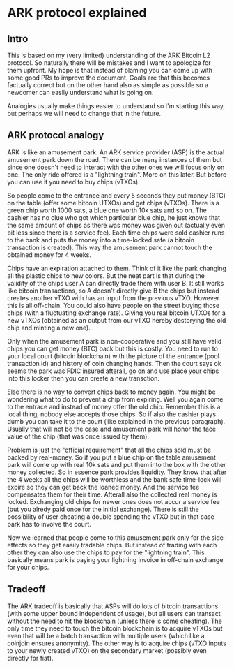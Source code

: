 # ARK protocol explained

## Intro

This is based on my (very limited) understanding of the ARK Bitcoin L2 protocol. So naturally there will be mistakes and I want to apologize
for them upfront. My hope is that instead of blaming you can come up with some good PRs to improve the document. Goals are that this
becomes factually correct but on the other hand also as simple as possible so a newcomer can easily understand what is going on.

Analogies usually make things easier to understand so I'm starting this way, but perhaps we will need to change that in the future.

## ARK protocol analogy

ARK is like an amusement park. An ARK service provider (ASP) is the actual amusement park down the road. There can be many instances of them but since one doesn't need to interact with the other ones we will focus only on one.
The only ride offered is a "lightning train". More on this later. But before you can use it you need to buy chips (vTXOs). 

So people come to the entrance and every 5 seconds they put money (BTC) on the table (offer some bitcoin UTXOs) and get chips (vTXOs). There is a green chip worth 1000 sats, a blue one worth 10k sats and so on.
The cashier has no clue who got which particular blue chip, he just knows that the same amount of chips as there was money was given out (actually even bit less since there is a service fee).
Each time chips were sold cashier runs to the bank and puts the money into a time-locked safe (a bitcoin transaction is created). This way the amusement park cannot touch the obtained money for 4 weeks.

Chips have an expiration attached to them. Think of it like the park changing all the plastic chips to new colors. But the neat part is that during the validity of the chips user A can directly trade them with user B. It still works like bitcoin transactions, so A doesn't directly give B the chips but instead creates another vTXO with has an input from the previous vTXO. However this is all off-chain. You could also have people on the street buying those chips (with a fluctuating exchange rate).
Giving you real bitcoin UTXOs for a new vTXOs (obtained as an output from our vTXO hereby destorying the old chip and minting a new one).

Only when the amusement park is non-cooperative and you still have valid chips you can get money (BTC) back but this is costly. You need to run to your local court (bitcoin blockchain) with the picture of the entrance (pool transaction id) and history of coin changing hands. Then the court says ok seems the park was FDIC insured afterall, go on and use place your chips into this locker then you can create a new transction.

Else there is no way to convert chips back to money again. You might be wondering what to do to prevent a chip from expiring. Well you again come to the entrace and instead of money offer the old chip. Remember this is a local thing, nobody else
accepts those chips. So if also the cashier plays dumb you can take it to the court (like explained in the previous paragraph). Usually that will not be the case and amusement park will honor the face value of the chip (that was once issued by them).

Problem is just the "official requirement" that all the chips sold must be backed by real-money. So if you put a blue chip on the table amusement park will come up with real 10k sats and put them into the box with the other money collected. So in essence park provides liquidity. They know that after the 4 weeks all the chips will be worthless and the bank safe time-lock will expire so they can get back the loaned money. And the service fee compensates them for their time. Afterall also the collected real money is locked. Exchanging old chips for newer ones does not accur a service fee (but you alredy paid once for the initial exchange). There is still the possibility of user cheating a double spending the vTXO but in that case park has to involve the court.

Now we learned that people come to this amusement park only for the side-effects so they get easily tradable chips. But instead of trading with each other they can also use the chips to pay for the "lightning train". This basically means park is paying your lightning invoice in off-chain exchange for your chips.

## Tradeoff 

The ARK tradeoff is basically that ASPs will do lots of bitcoin transactions (with some upper bound independent of usage), but all users can transact without the need to hit the blockchain (unless there is some cheating). The only time they need
to touch the bitcoin blockchain is to acquire vTXOs but even that will be a batch transaction with multiple users (which like a coinjoin ensures anonymity). The other way is to acquire chips (vTXO inputs to your newly created vTXO) on the secondary market (possibly even directly for fiat).

